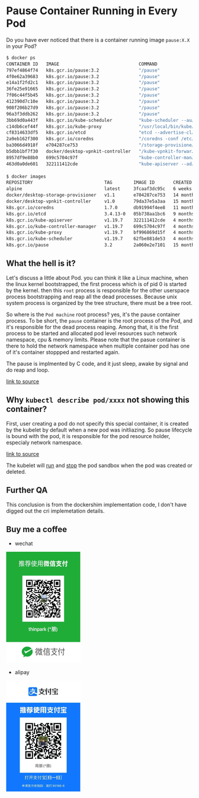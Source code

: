 # Pause Container Running in Every Pod

Do you have ever noticed that there is a container running image `pause:X.X`
in your Pod?

```bash
$ docker ps
CONTAINER ID   IMAGE                              COMMAND                  CREATED        STATUS        PORTS     NAMES
797ef4864f74   k8s.gcr.io/pause:3.2               "/pause"                 3 days ago     Up 3 days               k8s_POD_vpnkit-controller_kube-system_e61b8668-12ea-4626-9e8d-23ed1b8886a6_0
4f0e62a39683   k8s.gcr.io/pause:3.2               "/pause"                 3 days ago     Up 3 days               k8s_POD_storage-provisioner_kube-system_c8a61f75-82b8-4d8a-adb3-409a88539c9b_0
e14a1f2fd2c1   k8s.gcr.io/pause:3.2               "/pause"                 3 days ago     Up 3 days               k8s_POD_kube-scheduler-docker-desktop_kube-system_57b58b3eb5589cb745c50233392349fb_0
36fe25e91665   k8s.gcr.io/pause:3.2               "/pause"                 3 days ago     Up 3 days               k8s_POD_kube-proxy-shr2q_kube-system_ae1de764-1519-4dbe-b36b-f46d54640792_0
7f06c44f5b45   k8s.gcr.io/pause:3.2               "/pause"                 3 days ago     Up 3 days               k8s_POD_kube-controller-manager-docker-desktop_kube-system_77e9d7fdbb29bf4b5600ab5fbb368a2b_0
412390d7c10e   k8s.gcr.io/pause:3.2               "/pause"                 3 days ago     Up 3 days               k8s_POD_kube-apiserver-docker-desktop_kube-system_4ac4b5ee26e7058a1ed090c12123e3a6_0
908f206b27d9   k8s.gcr.io/pause:3.2               "/pause"                 3 days ago     Up 3 days               k8s_POD_etcd-docker-desktop_kube-system_127f1e78367a800caa891919cc4b583f_0
96a3f3ddb262   k8s.gcr.io/pause:3.2               "/pause"                 3 days ago     Up 3 days               k8s_POD_coredns-f9fd979d6-ldcdq_kube-system_f2ff17a1-84d2-4c72-973f-0c033ad94ccd_0
3bb69d0a443f   k8s.gcr.io/kube-scheduler          "kube-scheduler --au…"   3 days ago     Up 3 days               k8s_kube-scheduler_kube-scheduler-docker-desktop_kube-system_57b58b3eb5589cb745c50233392349fb_0
c14db6cef44f   k8s.gcr.io/kube-proxy              "/usr/local/bin/kube…"   3 days ago     Up 3 days               k8s_kube-proxy_kube-proxy-shr2q_kube-system_ae1de764-1519-4dbe-b36b-f46d54640792_0
cf8314633df5   k8s.gcr.io/etcd                    "etcd --advertise-cl…"   3 days ago     Up 3 days               k8s_etcd_etcd-docker-desktop_kube-system_127f1e78367a800caa891919cc4b583f_0
2a9eb162f300   k8s.gcr.io/coredns                 "/coredns -conf /etc…"   3 days ago     Up 3 days               k8s_coredns_coredns-f9fd979d6-ldcdq_kube-system_f2ff17a1-84d2-4c72-973f-0c033ad94ccd_0
ba3066d4918f   e704287ce753                       "/storage-provisione…"   44 hours ago   Up 44 hours             k8s_storage-provisioner_storage-provisioner_kube-system_c8a61f75-82b8-4d8a-adb3-409a88539c9b_1
b5dbb1bf7f30   docker/desktop-vpnkit-controller   "/kube-vpnkit-forwar…"   3 days ago     Up 3 days               k8s_vpnkit-controller_vpnkit-controller_kube-system_e61b8668-12ea-4626-9e8d-23ed1b8886a6_0
8957df9e88b0   699c5704c97f                       "kube-controller-man…"   3 days ago     Up 3 days               k8s_kube-controller-manager_kube-controller-manager-docker-desktop_kube-system_77e9d7fdbb29bf4b5600ab5fbb368a2b_5
463d0a0de601   322111412cde                       "kube-apiserver --ad…"   3 days ago     Up 3 days               k8s_kube-apiserver_kube-apiserver-docker-desktop_kube-system_4ac4b5ee26e7058a1ed090c12123e3a6_4

$ docker images
REPOSITORY                           TAG        IMAGE ID       CREATED         SIZE
alpine                               latest     3fcaaf3dc95c   6 weeks ago     5.35MB
docker/desktop-storage-provisioner   v1.1       e704287ce753   14 months ago   41.8MB
docker/desktop-vpnkit-controller     v1.0       79da37e5a3aa   15 months ago   36.6MB
k8s.gcr.io/coredns                   1.7.0      db91994f4ee8   11 months ago   42.8MB
k8s.gcr.io/etcd                      3.4.13-0   05b738aa1bc6   9 months ago    312MB
k8s.gcr.io/kube-apiserver            v1.19.7    322111412cde   4 months ago    110MB
k8s.gcr.io/kube-controller-manager   v1.19.7    699c5704c97f   4 months ago    103MB
k8s.gcr.io/kube-proxy                v1.19.7    bf996869d15f   4 months ago    116MB
k8s.gcr.io/kube-scheduler            v1.19.7    62fbe881de53   4 months ago    42.6MB
k8s.gcr.io/pause                     3.2        2a060e2e7101   15 months ago   484kB
```

## What the hell is it?

Let's discuss a little about Pod. you can think it like a Linux machine, when
the linux kernel bootstrapped, the first process which is of pid 0 is started by
the kernel. then this `root` process is responsible for the other userspace
process bootstrapping and reap all the dead processes. Because unix system
process is organized by the tree structure, there must be a tree root.

So where is the `Pod machine` root process? yes, it's the pause container
process. To be short, the `pause` container is the root process of the Pod, and
it's responsible for the dead process reaping. Among that, it is the first
process to be started and allocated pod level resources such network namespace,
cpu & memory limits. Please note that the pasue container is there to hold the
network namespace when multiple container pod has one of it's container stoppped
and restarted again.

The pause is implmented by C code, and it just sleep, awake by signal and do
reap and loop.

[link to source](https://github.com/kubernetes/kubernetes/blob/d6b408f74890abaa0b5be7172714c7fe89ee7eff/build/pause/linux/pause.c#L42)

## Why `kubectl describe pod/xxxx` not showing this container?

First, user creating a pod do not specify this special container, it is created
by the kubelet by default when a new pod was initliazing. So pause lifecycle is
bound with the pod, it is responsible for the pod resource holder, especialy
network namespace.

[link to source](https://github.com/kubernetes/kubernetes/blob/9c2684150c4d4aed99c6f950f4bc4c0754720897/pkg/kubelet/dockershim/docker_sandbox.go#L43)

The kubelet will
[run](https://github.com/kubernetes/kubernetes/blob/9c2684150c4d4aed99c6f950f4bc4c0754720897/pkg/kubelet/dockershim/docker_sandbox.go#L89)
and
[stop](https://github.com/kubernetes/kubernetes/blob/9c2684150c4d4aed99c6f950f4bc4c0754720897/pkg/kubelet/dockershim/docker_sandbox.go#L212)
the pod sandbox when the pod was created or deleted.

## Further QA

This conclusion is from the dockershim implementation code, I don't have digged
out the cri implemetation details.

## Buy me a coffee

- wechat

![wechat](assets/wechat.png)

- alipay

![alipay](assets/alipay.png)
